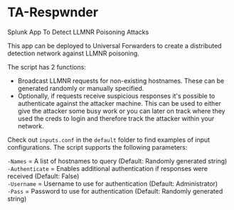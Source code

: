 # TA-Respwnder
Splunk App To Detect LLMNR Poisoning Attacks

This app can be deployed to Universal Forwarders to create a distributed detection network against LLMNR poisoning. 

The script has 2 functions:
  - Broadcast LLMNR requests for non-existing hostnames. These can be generated randomly or manually specified.
  - Optionally, if requests receive suspicious responses it's possible to authenticate against the attacker machine. This can be used to either give the attacker some busy work or you can later on track where they used the creds to login and therefore track the attacker within your network.

Check out `inputs.conf` in the `default` folder to find examples of input configurations.
The script supports the following parameters:

`-Names` = A list of hostnames to query  (Default: Randomly generated string)  
`-Authenticate` = Enables additional authentication if responses were received (Default: False)  
`-Username` = Username to use for authentication  (Default: Administrator)  
`-Pass` = Password to use for authentication (Default: Randomly generated string)  
